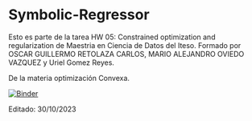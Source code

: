 # Symbolic-Regressor

Esto es parte de la tarea HW 05: Constrained optimization and regularization de Maestria en Ciencia de Datos del Iteso.
Formado por OSCAR GUILLERMO RETOLAZA CARLOS,  MARIO ALEJANDRO OVIEDO VAZQUEZ y Uriel Gomez Reyes.

De la materia optimización Convexa.

[![Binder](https://mybinder.org/badge_logo.svg)](https://mybinder.org/v2/gh/Hatxu/Symbolic-Regressor/master?labpath=symbolic_transformer.ipynb)

Editado:
30/10/2023
